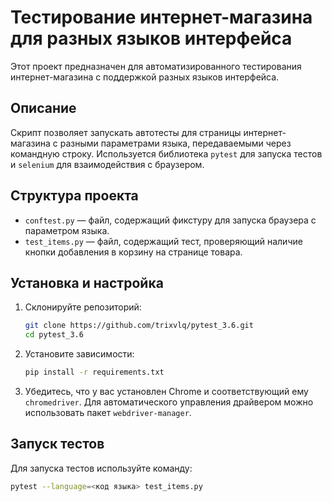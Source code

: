 # Тестирование интернет-магазина для разных языков интерфейса

Этот проект предназначен для автоматизированного тестирования интернет-магазина с поддержкой разных языков интерфейса.  

## Описание

Скрипт позволяет запускать автотесты для страницы интернет-магазина с разными параметрами языка, передаваемыми через командную строку. Используется библиотека `pytest` для запуска тестов и `selenium` для взаимодействия с браузером.  

## Структура проекта

- `conftest.py` — файл, содержащий фикстуру для запуска браузера с параметром языка.
- `test_items.py` — файл, содержащий тест, проверяющий наличие кнопки добавления в корзину на странице товара.

## Установка и настройка

1. Склонируйте репозиторий:
    ```bash
    git clone https://github.com/trixvlq/pytest_3.6.git
    cd pytest_3.6
    ```
2. Установите зависимости:
    ```bash
    pip install -r requirements.txt
    ```
3. Убедитесь, что у вас установлен Chrome и соответствующий ему `chromedriver`. Для автоматического управления драйвером можно использовать пакет `webdriver-manager`.

## Запуск тестов

Для запуска тестов используйте команду:  
```bash
pytest --language=<код языка> test_items.py
